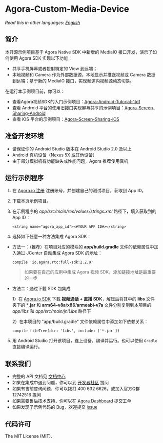 # Agora-Custom-Media-Device

*Read this in other languages: [English](README.en.md)*

## 简介

本开源示例项目基于 Agora Native SDK 中新增的 MediaIO 接口开发，演示了如何使用 Agora SDK 实现以下功能：

* 共享手机屏幕或者投射特定的 View 到远端；
* 本地视频和 Camera 作为外部数据源，本地显示并推送视频或 Camera 数据到远端；基于新的 MediaIO 接口，实现频道内视频源动态切换。

在运行本示例项目前，你可以：

* 查看Agora视频SDK的入门示例项目：[Agora-Android-Tutorial-1to1](https://github.com/AgoraIO/Agora-Android-Tutorial-1to1)
* 查看 Android 平台的使用旧接口实现屏幕共享的示例项目：[Agora-Screen-Sharing-Android](https://github.com/AgoraIO/Agora-Screen-Sharing-Android)
* 查看 iOS 平台的示例项目：[Agora-Screen-Sharing-iOS](https://github.com/AgoraIO/Agora-Screen-Sharing-iOS)

## 准备开发环境

* 请保证你的 Android Studio 版本在 Android Studio 2.0 及以上
* Android 真机设备（Nexus 5X 或其他设备）
* 由于部分模拟机有功能缺失或性能问题，Agora 推荐使用真机

## 运行示例程序

1. 在 [Agora.io 注册](https://dashboard.agora.io/cn/signup/) 注册账号，并创建自己的测试项目，获取到 App ID。
2. 下载本页示例项目。
3. 在示例程序的 *app/src/main/res/values/strings.xml* 路径下，填入获取到的 App ID：

   ```
   <string name="agora_app_id"><#YOUR APP ID#></string>
   ```
4. 选择如下任意一种方法集成 Agora SDK：

 * 方法一：（推荐）在项目对应的模块的 **app/build.gradle** 文件的依赖属性中加入通过 JCenter 自动集成 Agora SDK 的地址：

   ```
   compile 'io.agora.rtc:full-sdk:2.2.0'
   ```
   > 如果要在自己的应用中集成 Agora 视频 SDK，添加链接地址是最重要的一步

 * 方法二：通过下载 SDK 包集成
 
   1）在 [Agora.io SDK](https://www.agora.io/cn/download/) 下载 **视频通话 + 直播 SDK**，解压后将其中的 **libs** 文件夹下的 ***.jar** 和 **arm64-v8a**/**x86**/**armeabi-v7a** 文件分别复制到本项目的 *app/libs* 和 *app/src/main/jniLibs* 路径下
   
   2）在本项目的 "app/build.gradle" 文件依赖属性中添加如下依赖关系：
   ```
   compile fileTree(dir: 'libs', include: ['*.jar'])
   ```
5. 用 Android Studio 打开该项目，连上设备，编译并运行。也可以使用 `Gradle` 直接编译运行。

## 联系我们

- 完整的 API 文档见 [文档中心](https://docs.agora.io/cn/)
- 如果在集成中遇到问题，你可以到 [开发者社区](https://dev.agora.io/cn/) 提问
- 如果有售前咨询问题，你可以拨打 400 632 6626，或加入官方Q群 12742516 提问
- 如果需要售后技术支持，你可以在 [Agora Dashboard](https://dashboard.agora.io) 提交工单
- 如果发现了示例代码的 Bug，欢迎提交 [issue](https://github.com/AgoraIO/Agora-Screen-Sharing-Android/issues)

## 代码许可

The MIT License (MIT).

